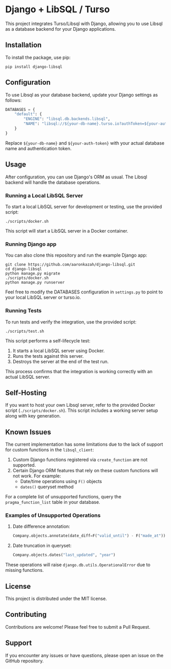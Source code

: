 # Django + LibSQL / Turso

This project integrates Turso/Libsql with Django, allowing you to use Libsql as a database backend for your Django
applications.

## Installation

To install the package, use pip:

```
pip install django-libsql
```

## Configuration

To use Libsql as your database backend, update your Django settings as follows:

```python
DATABASES = {
    "default": {
        "ENGINE": "libsql.db.backends.libsql",
        "NAME": "libsql://${your-db-name}.turso.io?authToken=${your-auth-token}",
    }
}
```

Replace `${your-db-name}` and `${your-auth-token}` with your actual database name and authentication token.

## Usage

After configuration, you can use Django's ORM as usual. The Libsql backend will handle the database operations.

### Running a Local LibSQL Server

To start a local LibSQL server for development or testing, use the provided script:

```
./scripts/docker.sh
```

This script will start a LibSQL server in a Docker container.

### Running Django app

You can also clone this repository and run the example Django app:

```
git clone https://github.com/aaronkazah/django-libsql.git
cd django-libsql
python manage.py migrate
./scripts/docker.sh
python manage.py runserver
```

Feel free to modify the DATABASES configuration in `settings.py` to point to your local LibSQL server or turso.io.

### Running Tests

To run tests and verify the integration, use the provided script:

```
./scripts/test.sh
```

This script performs a self-lifecycle test:

1. It starts a local LibSQL server using Docker.
2. Runs the tests against this server.
3. Destroys the server at the end of the test run.

This process confirms that the integration is working correctly with an actual LibSQL server.

## Self-Hosting

If you want to host your own Libsql server, refer to the provided Docker script (`./scripts/docker.sh`). This script
includes a working server setup along with key generation.

## Known Issues

The current implementation has some limitations due to the lack of support for custom functions in the `libsql_client`:

1. Custom Django functions registered via `create_function` are not supported.
2. Certain Django ORM features that rely on these custom functions will not work. For example:
    - Date/time operations using `F()` objects
    - `dates()` queryset method

For a complete list of unsupported functions, query the `pragma_function_list` table in your database.

### Examples of Unsupported Operations

1. Date difference annotation:
   ```python
   Company.objects.annotate(date_diff=F("valid_until") - F("made_at"))
   ```

2. Date truncation in queryset:
   ```python
   Company.objects.dates("last_updated", "year")
   ```

These operations will raise `django.db.utils.OperationalError` due to missing functions.

## License

This project is distributed under the MIT license.

## Contributing

Contributions are welcome! Please feel free to submit a Pull Request.

## Support

If you encounter any issues or have questions, please open an issue on the GitHub repository.
